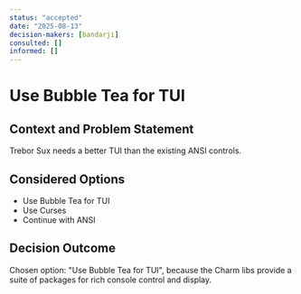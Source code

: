 ```yaml
---
status: "accepted"
date: "2025-08-13"
decision-makers: [bandarji]
consulted: []
informed: []
---
```


# Use Bubble Tea for TUI

## Context and Problem Statement

Trebor Sux needs a better TUI than the existing ANSI controls.

## Considered Options

* Use Bubble Tea for TUI
* Use Curses
* Continue with ANSI

## Decision Outcome

Chosen option: "Use Bubble Tea for TUI", because the Charm libs provide
a suite of packages for rich console control and display.
